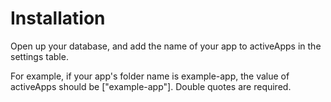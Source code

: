 # Installation

Open up your database, and add the name of your app to activeApps in the settings table.

For example, if your app's folder name is example-app, the value of activeApps should be ["example-app"]. Double quotes are required.
